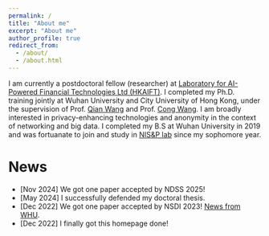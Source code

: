```yaml
---
permalink: /
title: "About me"
excerpt: "About me"
author_profile: true
redirect_from: 
  - /about/
  - /about.html
---
```

I am currently a postdoctoral fellow (researcher) at [Laboratory for AI-Powered Financial Technologies Ltd (HKAIFT)](https://hkaift.com/). I completed my Ph.D. training jointly at Wuhan University and City University of Hong Kong, under the supervision of Prof. [Qian Wang](https://nisplab.whu.edu.cn/People.htm) and Prof. [Cong Wang](https://www.cs.cityu.edu.hk/~congwang/). I am broadly interested in privacy-enhancing technologies and anonymity in the context of networking and big data. I completed my B.S at Wuhan University in 2019 and was fortuanate to join and study in [NIS&P lab](https://nisplab.whu.edu.cn/) since my sophomore year.


News
======
- [Nov 2024] We got one paper accepted by NDSS 2025!
- [May 2024] I successfully defended my doctoral thesis. 
- [Dec 2022] We got one paper accepted by NSDI 2023! [News from WHU](https://news.whu.edu.cn/info/1015/68499.htm).
- [Dec 2022] I finally got this homepage done!
